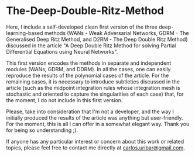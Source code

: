 # The-Deep-Double-Ritz-Method

Here, I include a self-developed clean first version of the three deep-learning-based methods (WANs -  Weak Adversarial Networks, GDRM - The Generalised Deep Ritz Method, and D2RM - The Deep Double Ritz Method) discussed in the article "A Deep Double Ritz Method for solving Partial Differential Equations using Neural Networks".

This first version encodes the methods in separate and independent modules (WANs, GDRM, and DDRM). In all the cases, one can easily reproduce the results of the polynomial cases of the article. For the remaining cases, it is necessary to introduce subtleties discussed in the article (such as the midpoint integration rules whose integration mesh is stochastic and oriented to capture the singularities of each case) that, for the moment, I do not include in this first version.

Please, take into consideration that I'm not a developer, and the way I initially produced the results of the article was anything but user-friendly. For the moment, this is all I can offer in a somewhat elegant way. Thank you for being so understanding ;).

If anyone has any particular interest or concern about this work or related topics, please feel free to contact me directly at carlos.uribar@gmail.com.

